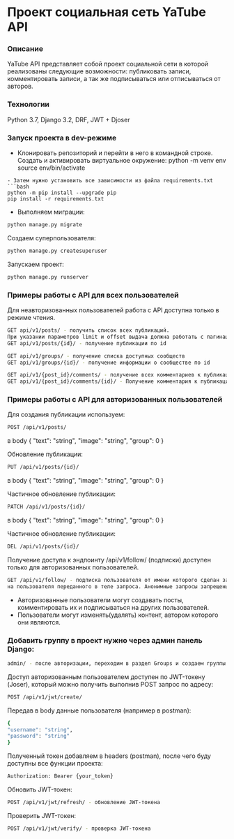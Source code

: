 # Проект cоциальная сеть YaTube API
### Описание
YaTube API представляет собой проект социальной сети в которой реализованы следующие возможности: 
публиковать записи, комментировать записи, а так же подписываться или отписываться от авторов.
### Технологии
Python 3.7, Django 3.2, DRF, JWT + Djoser
### Запуск проекта в dev-режиме
- Клонировать репозиторий и перейти в него в командной строке.
Cоздать и активировать виртуальное окружение:
python -m venv env
source env/bin/activate
```
- Затем нужно установить все зависимости из файла requirements.txt
```bash
python -m pip install --upgrade pip
pip install -r requirements.txt
```
- Выполняем миграции:
```bash
python manage.py migrate
```
Создаем суперпользователя:
```bash
python manage.py createsuperuser
```
Запускаем проект:
```bash
python manage.py runserver
```
### Примеры работы с API для всех пользователей
Для неавторизованных пользователей работа с API доступна только в режиме чтения.
```bash
GET api/v1/posts/ - получить список всех публикаций.
При указании параметров limit и offset выдача должна работать с пагинацией
GET api/v1/posts/{id}/ - получение публикации по id

GET api/v1/groups/ - получение списка доступных сообществ
GET api/v1/groups/{id}/ - получение информации о сообществе по id

GET api/v1/{post_id}/comments/ - получение всех комментариев к публикации
GET api/v1/{post_id}/comments/{id}/ - Получение комментария к публикации по id
```
### Примеры работы с API для авторизованных пользователей
Для создания публикации используем:
```bash
POST /api/v1/posts/
```
в body
{
"text": "string",
"image": "string",
"group": 0
}

Обновление публикации:
```bash
PUT /api/v1/posts/{id}/
```
в body
{
"text": "string",
"image": "string",
"group": 0
}

Частичное обновление публикации:
```bash
PATCH /api/v1/posts/{id}/
```
в body
{
"text": "string",
"image": "string",
"group": 0
}

Частичное обновление публикации:
```bash
DEL /api/v1/posts/{id}/
```
Получение доступа к эндпоинту /api/v1/follow/
(подписки) доступен только для авторизованных пользователей.
```bash
GET /api/v1/follow/ - подписка пользователя от имени которого сделан запрос
на пользователя переданного в теле запроса. Анонимные запросы запрещены.
```
- Авторизованные пользователи могут создавать посты,
комментировать их и подписываться на других пользователей.
- Пользователи могут изменять(удалять) контент, автором которого они являются.

### Добавить группу в проект нужно через админ панель Django:
```bash
admin/ - после авторизации, переходим в раздел Groups и создаем группы
```
Доступ авторизованным пользователем доступен по JWT-токену (Joser),
который можно получить выполнив POST запрос по адресу:
```bash
POST /api/v1/jwt/create/
```
Передав в body данные пользователя (например в postman):
```bash
{
"username": "string",
"password": "string"
}
```
Полученный токен добавляем в headers (postman), после чего буду доступны все функции проекта:
```bash
Authorization: Bearer {your_token}
```
Обновить JWT-токен:
```bash
POST /api/v1/jwt/refresh/ - обновление JWT-токена
```
Проверить JWT-токен:
```bash
POST /api/v1/jwt/verify/ - проверка JWT-токена
```
